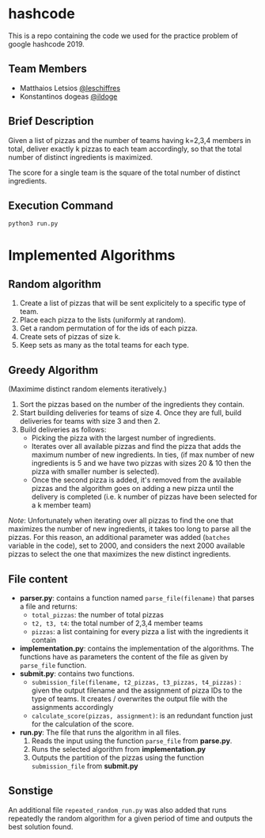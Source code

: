 # hashcode
This is a repo containing the code we used for the practice problem of google hashcode 2019.

## Team Members
- Matthaios Letsios [@leschiffres](https://github.com/leschiffres)
- Konstantinos dogeas [@ildoge](https://github.com/ildoge)

## Brief Description

Given a list of pizzas and the number of teams  having k=2,3,4 members in total, deliver exactly k pizzas to each team accordingly, so that the total number of distinct ingredients is maximized.

The score for a single team is the square of the total number of distinct ingredients.

## Execution Command
`python3 run.py`

# Implemented Algorithms

## Random algorithm

1. Create a list of pizzas that will be sent explicitely to a specific type of team.
2. Place each pizza to the lists (uniformly at random).
3. Get a random permutation of for the ids of each pizza.
4. Create sets of pizzas of size k.
5. Keep sets as many as the total teams for each type.

## Greedy Algorithm 
(Maximime distinct random elements iteratively.)

1. Sort the pizzas based on the number of the ingredients they contain.
2. Start building deliveries for teams of size 4. Once they are full, build deliveries for teams with size 3 and then 2.
3. Build deliveries as follows: 
	- Picking the pizza with the largest number of ingredients.
	- Iterates over all available pizzas and find the pizza that adds the maximum number of new ingredients. In ties, (if max number of new ingredients is 5 and we have two pizzas with sizes 20 & 10 then the pizza with smaller number is selected).
	- Once the second pizza is added, it's removed from the available pizzas and the algorithm goes on adding a new pizza until the delivery is completed (i.e. k number of pizzas have been selected for a k member team)

*Note*: Unfortunately when iterating over all pizzas to find the one that maximizes the number of new ingredients, it takes too long to parse all the pizzas. For this reason, an additional parameter was added (`batches` variable in the code), set to 2000, and considers the next 2000 available pizzas to select the one that maximizes the new distinct ingredients.

## File content
- **parser.py**: contains a function named `parse_file(filename)` that parses a file and returns:
	- `total_pizzas`: the number of total pizzas
	- `t2, t3, t4`: the total number of 2,3,4 member teams
	- `pizzas`: a list containing for every pizza a list with the ingredients it contain
- **implementation.py**: contains the implementation of the algorithms. The functions have as parameters the content of the file as given by `parse_file` function.
- **submit.py**: contains two functions.
	- `submission_file(filename, t2_pizzas, t3_pizzas, t4_pizzas)` : given the output filename and the assignment of pizza IDs to the type of teams. It creates / overwrites the output file with the assignments accordingly
	- `calculate_score(pizzas, assignment)`: is an redundant function just for the calculation of the score.
- **run.py**: The file that runs the algorithm in all files.
	1. Reads the input using the function `parse_file` from **parse.py**.
	2. Runs the selected algorithm from **implementation.py**
	3. Outputs the partition of the pizzas using the function `submission_file` from **submit.py**


## Sonstige
An additional file `repeated_random_run.py` was also added that runs repeatedly the random algorithm for a given period of time and outputs the best solution found.